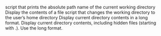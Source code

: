 script that prints the absolute path name of the current working directory
Display the contents of a file
script that changes the working directory to the user’s home directory
Display current directory contents in a long format.
Display current directory contents, including hidden files (starting with .). Use the long format.
